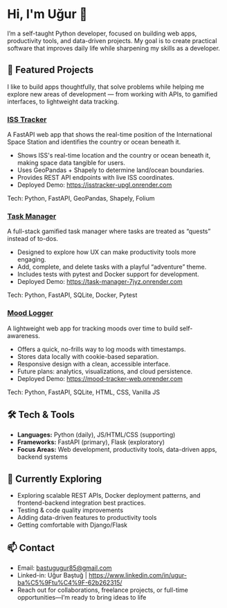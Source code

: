 # Hi, I'm Uğur 👋

I’m a self-taught Python developer, focused on building web apps, productivity tools, and data-driven projects. My goal is to create practical software that improves daily life while sharpening my skills as a developer.

## 🚀 Featured Projects
I like to build apps thoughtfully, that solve problems while helping me explore new areas of development — from working with APIs, to gamified interfaces, to lightweight data tracking.

### [ISS Tracker](https://github.com/Allkindoflower/isstracker)
A FastAPI web app that shows the real-time position of the International Space Station and identifies the country or ocean beneath it.  
- Shows ISS's real-time location and the country or ocean beneath it, making space data tangible for users. 
- Uses GeoPandas + Shapely to determine land/ocean boundaries.  
- Provides REST API endpoints with live ISS coordinates.  
- Deployed Demo: https://isstracker-upgl.onrender.com  

Tech: Python, FastAPI, GeoPandas, Shapely, Folium

### [Task Manager](https://github.com/Allkindoflower/task-manager)  
A full-stack gamified task manager where tasks are treated as “quests” instead of to-dos.  

- Designed to explore how UX can make productivity tools more engaging.  
- Add, complete, and delete tasks with a playful “adventure” theme.  
- Includes tests with pytest and Docker support for development.  
- Deployed Demo: https://task-manager-7jyz.onrender.com  

Tech: Python, FastAPI, SQLite, Docker, Pytest

### [Mood Logger](https://github.com/Allkindoflower/mood-tracker-web)  
A lightweight web app for tracking moods over time to build self-awareness.  

- Offers a quick, no-frills way to log moods with timestamps.  
- Stores data locally with cookie-based separation.  
- Responsive design with a clean, accessible interface.  
- Future plans: analytics, visualizations, and cloud persistence.
- Deployed Demo: https://mood-tracker-web.onrender.com

Tech: Python, FastAPI, SQLite, HTML, CSS, Vanilla JS

## 🛠️ Tech & Tools

- **Languages:** Python (daily), JS/HTML/CSS (supporting) 
- **Frameworks:** FastAPI (primary), Flask (exploratory)
- **Focus Areas:** Web development, productivity tools, data-driven apps, backend systems  


## 🌱 Currently Exploring

- Exploring scalable REST APIs, Docker deployment patterns, and frontend-backend integration best practices.
- Testing & code quality improvements  
- Adding data-driven features to productivity tools
- Getting comfortable with Django/Flask

## 📫 Contact

- Email: bastugugur85@gmail.com
- Linked-in: Uğur Baştuğ | https://www.linkedin.com/in/ugur-ba%C5%9Ftu%C4%9F-62b262315/
- Reach out for collaborations, freelance projects, or full-time opportunities—I’m ready to bring ideas to life

